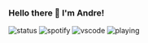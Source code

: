 ### Hello there 👋 I'm Andre!

![status](http://dev.andreyap.com:7631/status/217963862245244928?)
![spotify](http://dev.andreyap.com:7631/spotify/217963862245244928?)
![vscode](http://dev.andreyap.com:7631/vscode/217963862245244928?)
![playing](http://dev.andreyap.com:7631/playing/217963862245244928?)

<!--
**lightcoxa/lightcoxa** is a ✨ _special_ ✨ repository because its `README.md` (this file) appears on your GitHub profile.

Here are some ideas to get you started:

- 🔭 I’m currently working on ...
- 🌱 I’m currently learning ...
- 👯 I’m looking to collaborate on ...
- 🤔 I’m looking for help with ...
- 💬 Ask me about ...
- 📫 How to reach me: ...
- 😄 Pronouns: ...
- ⚡ Fun fact: ...
-->

